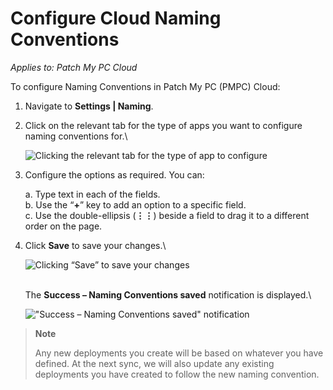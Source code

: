 # Configure Cloud Naming Conventions

_Applies to: Patch My PC Cloud_

To configure Naming Conventions in Patch My PC (PMPC) Cloud:

1. Navigate to **Settings | Naming**.
2.  Click on the relevant tab for the type of apps you want to configure naming conventions for.\\

    ![Clicking the relevant tab for the type of app to configure](../../../.gitbook/assets/image-\(659\).png)
3.  Configure the options as required. You can:

    a. Type text in each of the fields.\
    b. Use the “**+**” key to add an option to a specific field.\
    c. Use the double-ellipsis (**⋮⋮**) beside a field to drag it to a different order on the page.
4.  Click **Save** to save your changes.\\

    ![Clicking “Save” to save your changes](../../../.gitbook/assets/image-\(660\).png)

    \
    The **Success – Naming Conventions saved** notification is displayed.\\

    !["Success – Naming Conventions saved" notification](../../../.gitbook/assets/image-\(1777\).png)

> **Note**
>
> Any new deployments you create will be based on whatever you have defined. At the next sync, we will also update any existing deployments you have created to follow the new naming convention.
